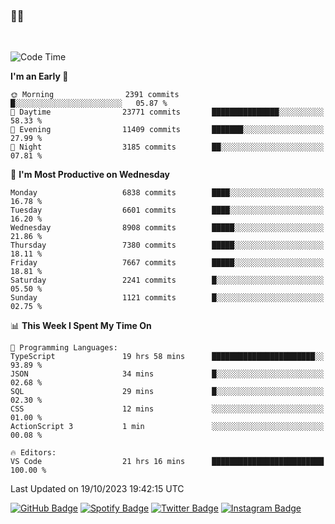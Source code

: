 ### 🤙🍺

<!-- <a href="https://github-readme-stats.vercel.app/api?username=hzak2xx&count_private=true&show_icons=true&theme=dracula">
  <img align="center" src="https://github-readme-stats.vercel.app/api?username=hzak2xx&count_private=true&show_icons=true&theme=dracula" />
</a>
</br> -->
</br>

<!--START_SECTION:waka-->
![Code Time](http://img.shields.io/badge/Code%20Time-2%2C853%20hrs%2028%20mins-blue)

**I'm an Early 🐤** 

```text
🌞 Morning                2391 commits        █░░░░░░░░░░░░░░░░░░░░░░░░   05.87 % 
🌆 Daytime                23771 commits       ███████████████░░░░░░░░░░   58.33 % 
🌃 Evening                11409 commits       ███████░░░░░░░░░░░░░░░░░░   27.99 % 
🌙 Night                  3185 commits        ██░░░░░░░░░░░░░░░░░░░░░░░   07.81 % 
```
📅 **I'm Most Productive on Wednesday** 

```text
Monday                   6838 commits        ████░░░░░░░░░░░░░░░░░░░░░   16.78 % 
Tuesday                  6601 commits        ████░░░░░░░░░░░░░░░░░░░░░   16.20 % 
Wednesday                8908 commits        █████░░░░░░░░░░░░░░░░░░░░   21.86 % 
Thursday                 7380 commits        █████░░░░░░░░░░░░░░░░░░░░   18.11 % 
Friday                   7667 commits        █████░░░░░░░░░░░░░░░░░░░░   18.81 % 
Saturday                 2241 commits        █░░░░░░░░░░░░░░░░░░░░░░░░   05.50 % 
Sunday                   1121 commits        █░░░░░░░░░░░░░░░░░░░░░░░░   02.75 % 
```


📊 **This Week I Spent My Time On** 

```text
💬 Programming Languages: 
TypeScript               19 hrs 58 mins      ███████████████████████░░   93.89 % 
JSON                     34 mins             █░░░░░░░░░░░░░░░░░░░░░░░░   02.68 % 
SQL                      29 mins             █░░░░░░░░░░░░░░░░░░░░░░░░   02.30 % 
CSS                      12 mins             ░░░░░░░░░░░░░░░░░░░░░░░░░   01.00 % 
ActionScript 3           1 min               ░░░░░░░░░░░░░░░░░░░░░░░░░   00.08 % 

🔥 Editors: 
VS Code                  21 hrs 16 mins      █████████████████████████   100.00 % 
```


 Last Updated on 19/10/2023 19:42:15 UTC
<!--END_SECTION:waka-->

[![GitHub Badge](https://img.shields.io/badge/GitHub-100000?style=for-the-badge&logo=github&logoColor=white)](https://github.com/hzak2xx)
[![Spotify Badge](https://img.shields.io/badge/Spotify-1ED760?&style=for-the-badge&logo=spotify&logoColor=white)](https://open.spotify.com/user/uf90s6sbbh75a1mt44clkhkvf)
[![Twitter Badge](https://img.shields.io/badge/Twitter-1DA1F2?style=for-the-badge&logo=twitter&logoColor=white)](https://twitter.com/hzak2xx)
[![Instagram Badge](https://img.shields.io/badge/Instagram-E4405F?style=for-the-badge&logo=instagram&logoColor=white)](https://www.instagram.com/hzak2xx/)
